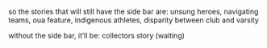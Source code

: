 so the stories that will still have the side bar are: unsung heroes, navigating teams, oua feature, indigenous athletes, disparity between club and varsity

without the side bar, it’ll be: collectors story (waiting)